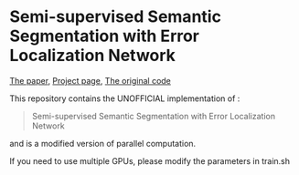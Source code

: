 # Semi-supervised Semantic Segmentation with Error Localization Network
[The paper](https://arxiv.org/pdf/2204.02078.pdf), [Project page](http://cvlab.postech.ac.kr/research/ELN/), [The original code](https://github.com/kinux98/SSL_ELN)

This repository contains the UNOFFICIAL implementation of : 
> Semi-supervised Semantic Segmentation with Error Localization Network

and is a modified version of parallel computation.

If you need to use multiple GPUs, please modify the parameters in train.sh

